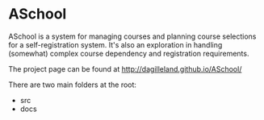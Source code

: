 ASchool
=======

ASchool is a system for managing courses and planning course selections for a self-registration system. It's also an exploration in handling (somewhat) complex course dependency and registration requirements.

The project page can be found at http://dagilleland.github.io/ASchool/

There are two main folders at the root:
- src
- docs



